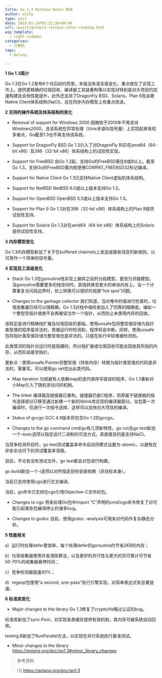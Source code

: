 ```yaml
---
title: Go 1.3 Release Notes 研读
author: olzhy
type: post
date: 2019-01-24T01:22:30+00:00
url: /posts/go1dot3-release-notes-reading.html
wip_template:
  - right-sidebar
categories:
  - 计算机
tags:
  - Golang

---
```

**1 Go 1.3简介**
  
Go 1.3在Go 1.2发布6个月后如约而至。本版没有语言级变化，重点放在了实现工作上。提供更精确的垃圾回收、编译器工具链重构等以实现对特别是对大项目的加速构建及全局性能提升，此外还支持了DragonFly BSD、Solaris，Plan 9及谷歌Native Client体系结构(NaCl)，且在同步内存模型上有重点改进。 

**2 支持的操作系统及体系结构的变化**

  * Removal of support for Windows 2000
因微软于2010年不再支持Windows2000，且该系统在异常处理（Unix术语叫信号量）上实现起来有较多难点，Go截至1.3也不再支持该系统。

  * Support for DragonFly BSD
Go 1.3引入了对DragonFly BSD在amd64（64-bit x86）及386（32-bit x86）体系结构上的试验性实现。

  * Support for FreeBSD
自Go 1.2起，支持Go的FreeBSD需在8或8以上。截至Go 1.3，支持Go的FreeBSD需内核使用COMPAT_FREEBSD32标记编译。

  * Support for Native Client
Go 1.3已支持Native Client虚拟机体系结构。

  * Support for NetBSD
NetBSD 6.0或以上版本支持Go 1.3。

  * Support for OpenBSD
OpenBSD 5.5或以上版本支持Go 1.3。

  * Support for Plan 9
Go 1.3对在386（32-bit x86）体系结构上的Plan 9提供试验性支持。

  * Support for Solaris
Go 1.3对在amd64（64-bit x86）体系结构上的Solaris提供试验性支持。

**3 内存模型变化**
  
Go 1.3内存模型新加了关于在buffered channels上发送或接收消息的新规则，以可用作一个简单的信号量。

**4 实现及工具级变化**

  * Stack
Go 1.3在goroutine栈实现上摒弃之前的分段模型，更改为邻接模型。当goroutine需要更多的栈空间时，其栈转换至更大的单块内存上。当一个计算重复访问段边界时，如上转换可以很好的规避“hot spot”问题。

  * Changes to the garbage collector
我们知道，当对堆中的值进行检查时，垃圾收集器已经可以很精确。Go 1.3对栈中值检查加入了同等的精确度。诸如一个整型空指针值绝不会再被误当作一个指针，从而防止未使用内存的回收。
  
该假定是进行精确栈扩展及垃圾回收的基础。使用unsafe包将整型值存储为指针类型值的程序是非法的，若被运行时检测到，程序将会中断。同样，使用unsafe包将指针类型值存储为整型值也是非法的，只是在执行中较难被检测到。
  
此类情况的指针对运行时是隐藏的，所以栈扩展或垃圾回收可能会回收其所指的内存，从而形成悬空指针。
  
更新点：使用unsafe.Pointer将整型值（持有内存）转换为指针类型值的代码是非法的，需重写。可以使用go vet找出此类代码。

  * Map iteration
为规避有人依赖map的迭代顺序写错误的程序，Go 1.3重新对小Map引入了随机序访问的机制。

  * The linker
编译器及链接器已重构。链接器仍是C程序，但原属于链接器的指令选择部分已移至通过新建一个新的liblink库实现的编译器部分。当包第一次编译时，仅进行一次指令选择，这样可以加快对大项目的编译。

  * Status of gccgo
GCC 4.9版本将包含Go 1.2的gccgo。

  * Changes to the go command
cmd/go有几项新特性。go run及go test新加一个-exec选项以指定运行二进制的可选方式。其直接目的是支持NaCl。
  
当竞争检测开启时，go test测试覆盖率命令自动将模式设置为-atomic，以避免在非安全访问下的测试覆盖率误报。
  
目前，不论有没有测试文件，go test都会对包进行构建。
  
go build新加一个-i选项以对所指定目标安装依赖（非目标本身）。
  
当前已支持使用cgo进行交叉编译。
  
当前，go命令已支持在cgo引用Objective-C文件的包。

  * Changes to cgo
用来处理Go包中import &#8220;C&#8221;声明的cmd/cgo命令修复了对可能引起某些包编译停止的诸多bug。

  * Changes to godoc
目前，使用godoc -analysis可用来对代码作复杂静态分析。

**5 性能相关**
  
a）运行时处理defer更效率，每个处理defer的goroutine约节省2KB的内存；
  
b）垃圾收集器使用并发清除算法，以及更好的并行性与更大的页可累计可节省50-70%的收集器悬停时间；
  
c）竞争检测器提速40%；
  
d）regexp包使用“a second, one-pass”执行引擎实现，对简单表达式有显著提速。

**6 标准库变化**

  * Major changes to the library
Go 1.3修复了crypto/tls略过认证的bug。
  
标准库新加了sync.Pool，对实现各类缓存提供有效机制，其内存可被系统自动回收。
  
testing.B新加了RunParallel方法，以实现在并行系统执行基准测试。

  * Minor changes to the library
<a href="https://golang.org/doc/go1.3#minor_library_changes" target="blank">https://golang.org/doc/go1.3#minor_library_changes</a>

> 参考资料
  
> [1]&nbsp;<a href="https://golang.org/doc/go1.3" target="blank">https://golang.org/doc/go1.3</a>